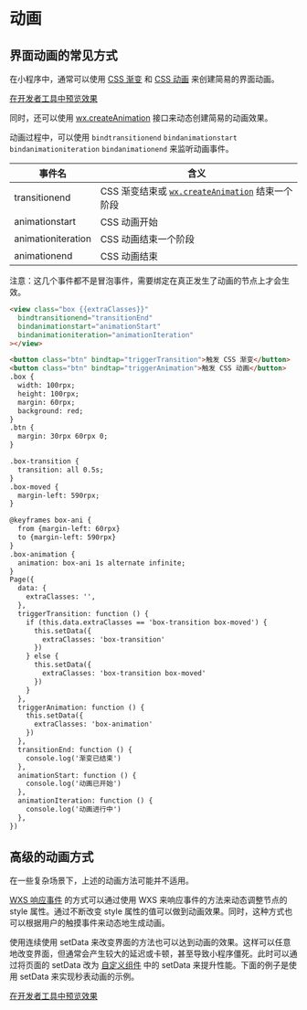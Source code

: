 # 动画

## 界面动画的常见方式

在小程序中，通常可以使用 [CSS 渐变](https://developer.mozilla.org/zh-CN/docs/Web/CSS/CSS_Transitions/Using_CSS_transitions) 和 [CSS 动画](https://developer.mozilla.org/zh-CN/docs/Web/CSS/CSS_Animations/Using_CSS_animations) 来创建简易的界面动画。

[在开发者工具中预览效果](https://developers.weixin.qq.com/s/oHKxDPm47h5k)

同时，还可以使用 [wx.createAnimation](https://developers.weixin.qq.com/miniprogram/dev/api/wx.createAnimation.html) 接口来动态创建简易的动画效果。

动画过程中，可以使用 `bindtransitionend` `bindanimationstart` `bindanimationiteration` `bindanimationend` 来监听动画事件。

| 事件名             | 含义                                                         |
| ------------------ | ------------------------------------------------------------ |
| transitionend      | CSS 渐变结束或 [`wx.createAnimation`](https://developers.weixin.qq.com/miniprogram/dev/api/wx.createAnimation.html) 结束一个阶段 |
| animationstart     | CSS 动画开始                                                 |
| animationiteration | CSS 动画结束一个阶段                                         |
| animationend       | CSS 动画结束                                                 |

注意：这几个事件都不是冒泡事件，需要绑定在真正发生了动画的节点上才会生效。

```html
<view class="box {{extraClasses}}"
  bindtransitionend="transitionEnd"
  bindanimationstart="animationStart"
  bindanimationiteration="animationIteration"
></view>

<button class="btn" bindtap="triggerTransition">触发 CSS 渐变</button>
<button class="btn" bindtap="triggerAnimation">触发 CSS 动画</button>
.box {
  width: 100rpx;
  height: 100rpx;
  margin: 60rpx;
  background: red;
}
.btn {
  margin: 30rpx 60rpx 0;
}

.box-transition {
  transition: all 0.5s;
}
.box-moved {
  margin-left: 590rpx;
}

@keyframes box-ani {
  from {margin-left: 60rpx}
  to {margin-left: 590rpx}
}
.box-animation {
  animation: box-ani 1s alternate infinite;
}
Page({
  data: {
    extraClasses: '',
  },
  triggerTransition: function () {
    if (this.data.extraClasses == 'box-transition box-moved') {
      this.setData({
        extraClasses: 'box-transition'
      })
    } else {
      this.setData({
        extraClasses: 'box-transition box-moved'
      })
    }
  },
  triggerAnimation: function () {
    this.setData({
      extraClasses: 'box-animation'
    })
  },
  transitionEnd: function () {
    console.log('渐变已结束')
  },
  animationStart: function () {
    console.log('动画已开始')
  },
  animationIteration: function () {
    console.log('动画进行中')
  },
})
```

## 高级的动画方式

在一些复杂场景下，上述的动画方法可能并不适用。

[WXS 响应事件](https://developers.weixin.qq.com/miniprogram/dev/framework/view/interactive-animation.html) 的方式可以通过使用 WXS 来响应事件的方法来动态调整节点的 style 属性。通过不断改变 style 属性的值可以做到动画效果。同时，这种方式也可以根据用户的触摸事件来动态地生成动画。

使用连续使用 setData 来改变界面的方法也可以达到动画的效果。这样可以任意地改变界面，但通常会产生较大的延迟或卡顿，甚至导致小程序僵死。此时可以通过将页面的 setData 改为 [自定义组件](https://developers.weixin.qq.com/miniprogram/dev/framework/custom-component/index.html) 中的 setData 来提升性能。下面的例子是使用 setData 来实现秒表动画的示例。

[在开发者工具中预览效果](https://developers.weixin.qq.com/s/cRTvdPmO7d5T)


  